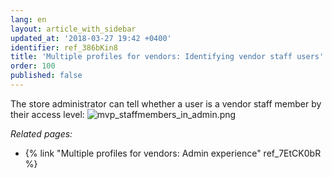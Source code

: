 ```yaml
---
lang: en
layout: article_with_sidebar
updated_at: '2018-03-27 19:42 +0400'
identifier: ref_386bKin8
title: 'Multiple profiles for vendors: Identifying vendor staff users'
order: 100
published: false
---
```

The store administrator can tell whether a user is a vendor staff member by their access level:
![mvp_staffmembers_in_admin.png]({{site.baseurl}}/attachments/ref_7EtCK0bR/mvp_staffmembers_in_admin.png)


_Related pages:_
   
   * {% link "Multiple profiles for vendors: Admin experience" ref_7EtCK0bR %}
